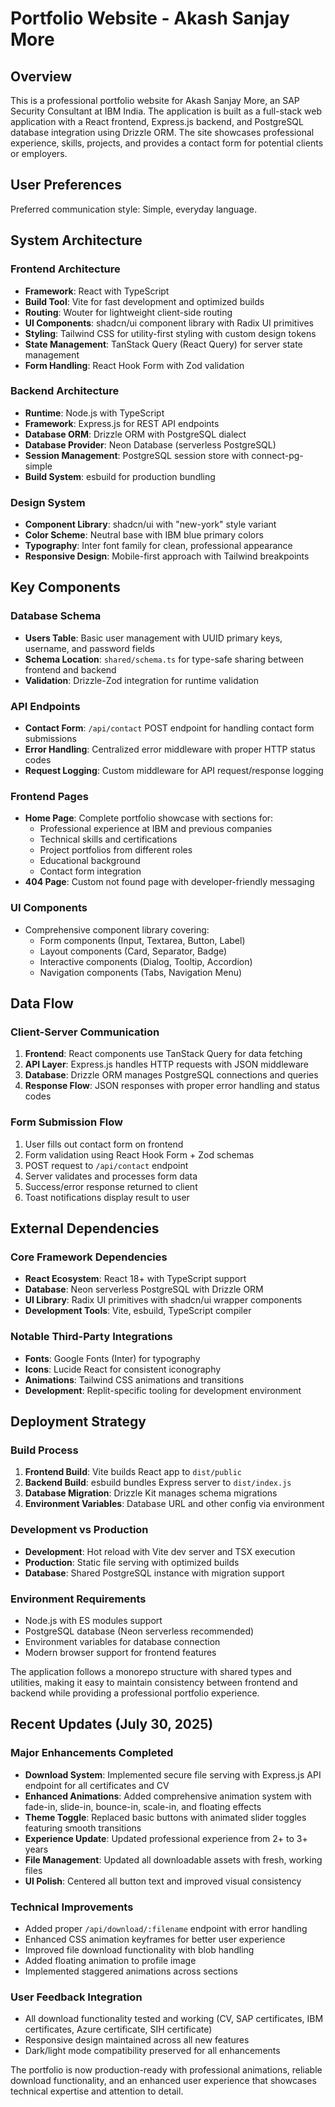 # Portfolio Website - Akash Sanjay More

## Overview

This is a professional portfolio website for Akash Sanjay More, an SAP Security Consultant at IBM India. The application is built as a full-stack web application with a React frontend, Express.js backend, and PostgreSQL database integration using Drizzle ORM. The site showcases professional experience, skills, projects, and provides a contact form for potential clients or employers.

## User Preferences

Preferred communication style: Simple, everyday language.

## System Architecture

### Frontend Architecture
- **Framework**: React with TypeScript
- **Build Tool**: Vite for fast development and optimized builds
- **Routing**: Wouter for lightweight client-side routing
- **UI Components**: shadcn/ui component library with Radix UI primitives
- **Styling**: Tailwind CSS for utility-first styling with custom design tokens
- **State Management**: TanStack Query (React Query) for server state management
- **Form Handling**: React Hook Form with Zod validation

### Backend Architecture
- **Runtime**: Node.js with TypeScript
- **Framework**: Express.js for REST API endpoints
- **Database ORM**: Drizzle ORM with PostgreSQL dialect
- **Database Provider**: Neon Database (serverless PostgreSQL)
- **Session Management**: PostgreSQL session store with connect-pg-simple
- **Build System**: esbuild for production bundling

### Design System
- **Component Library**: shadcn/ui with "new-york" style variant
- **Color Scheme**: Neutral base with IBM blue primary colors
- **Typography**: Inter font family for clean, professional appearance
- **Responsive Design**: Mobile-first approach with Tailwind breakpoints

## Key Components

### Database Schema
- **Users Table**: Basic user management with UUID primary keys, username, and password fields
- **Schema Location**: `shared/schema.ts` for type-safe sharing between frontend and backend
- **Validation**: Drizzle-Zod integration for runtime validation

### API Endpoints
- **Contact Form**: `/api/contact` POST endpoint for handling contact form submissions
- **Error Handling**: Centralized error middleware with proper HTTP status codes
- **Request Logging**: Custom middleware for API request/response logging

### Frontend Pages
- **Home Page**: Complete portfolio showcase with sections for:
  - Professional experience at IBM and previous companies
  - Technical skills and certifications
  - Project portfolios from different roles
  - Educational background
  - Contact form integration
- **404 Page**: Custom not found page with developer-friendly messaging

### UI Components
- Comprehensive component library covering:
  - Form components (Input, Textarea, Button, Label)
  - Layout components (Card, Separator, Badge)
  - Interactive components (Dialog, Tooltip, Accordion)
  - Navigation components (Tabs, Navigation Menu)

## Data Flow

### Client-Server Communication
1. **Frontend**: React components use TanStack Query for data fetching
2. **API Layer**: Express.js handles HTTP requests with JSON middleware
3. **Database**: Drizzle ORM manages PostgreSQL connections and queries
4. **Response Flow**: JSON responses with proper error handling and status codes

### Form Submission Flow
1. User fills out contact form on frontend
2. Form validation using React Hook Form + Zod schemas
3. POST request to `/api/contact` endpoint
4. Server validates and processes form data
5. Success/error response returned to client
6. Toast notifications display result to user

## External Dependencies

### Core Framework Dependencies
- **React Ecosystem**: React 18+ with TypeScript support
- **Database**: Neon serverless PostgreSQL with Drizzle ORM
- **UI Library**: Radix UI primitives with shadcn/ui wrapper components
- **Development Tools**: Vite, esbuild, TypeScript compiler

### Notable Third-Party Integrations
- **Fonts**: Google Fonts (Inter) for typography
- **Icons**: Lucide React for consistent iconography
- **Animations**: Tailwind CSS animations and transitions
- **Development**: Replit-specific tooling for development environment

## Deployment Strategy

### Build Process
1. **Frontend Build**: Vite builds React app to `dist/public`
2. **Backend Build**: esbuild bundles Express server to `dist/index.js`
3. **Database Migration**: Drizzle Kit manages schema migrations
4. **Environment Variables**: Database URL and other config via environment

### Development vs Production
- **Development**: Hot reload with Vite dev server and TSX execution
- **Production**: Static file serving with optimized builds
- **Database**: Shared PostgreSQL instance with migration support

### Environment Requirements
- Node.js with ES modules support
- PostgreSQL database (Neon serverless recommended)
- Environment variables for database connection
- Modern browser support for frontend features

The application follows a monorepo structure with shared types and utilities, making it easy to maintain consistency between frontend and backend while providing a professional portfolio experience.

## Recent Updates (July 30, 2025)

### Major Enhancements Completed
- **Download System**: Implemented secure file serving with Express.js API endpoint for all certificates and CV
- **Enhanced Animations**: Added comprehensive animation system with fade-in, slide-in, bounce-in, scale-in, and floating effects
- **Theme Toggle**: Replaced basic buttons with animated slider toggles featuring smooth transitions
- **Experience Update**: Updated professional experience from 2+ to 3+ years
- **File Management**: Updated all downloadable assets with fresh, working files
- **UI Polish**: Centered all button text and improved visual consistency

### Technical Improvements
- Added proper `/api/download/:filename` endpoint with error handling
- Enhanced CSS animation keyframes for better user experience
- Improved file download functionality with blob handling
- Added floating animation to profile image
- Implemented staggered animations across sections

### User Feedback Integration
- All download functionality tested and working (CV, SAP certificates, IBM certificates, Azure certificate, SIH certificate)
- Responsive design maintained across all new features
- Dark/light mode compatibility preserved for all enhancements

The portfolio is now production-ready with professional animations, reliable download functionality, and an enhanced user experience that showcases technical expertise and attention to detail.